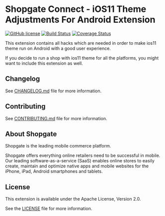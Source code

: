 # Shopgate Connect - iOS11 Theme Adjustments For Android Extension

[![GitHub license](http://dmlc.github.io/img/apache2.svg)](LICENSE)
[![Build Status](https://travis-ci.org/shopgate/ext-ios11-on-android-adjustments.svg?branch=master)](https://travis-ci.org/shopgate/ext-ios11-on-android-adjustments)
[![Coverage Status](https://coveralls.io/repos/github/shopgate/ext-ios11-on-android-adjustments/badge.svg?branch=master)](https://coveralls.io/github/shopgate/ext-ios11-on-android-adjustments?branch=master)

This extension contains all hacks which are needed in order to make ios11 theme run on Android with a good user experience.

If you decide to run a shop with ios11 theme for all the platforms, you might want to include this extension as well.

## Changelog

See [CHANGELOG.md](CHANGELOG.md) file for more information.

## Contributing

See [CONTRIBUTING.md](docs/CONTRIBUTING.md) file for more information.

## About Shopgate

Shopgate is the leading mobile commerce platform.

Shopgate offers everything online retailers need to be successful in mobile. Our leading
software-as-a-service (SaaS) enables online stores to easily create, maintain and optimize native
apps and mobile websites for the iPhone, iPad, Android smartphones and tablets.

## License

This extension is available under the Apache License, Version 2.0.

See the [LICENSE](./LICENSE) file for more information.
